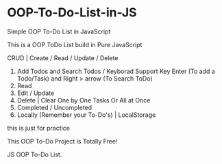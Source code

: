 # OOP-To-Do-List-in-JS
Simple OOP To-Do List in JavaScript

This is a OOP ToDo List build in Pure JavaScript

CRUD | Create / Read / Update / Delete

1. Add Todos and Search Todos / Keyborad Support Key Enter (To add a Todo/Task) and Right > arrow (To Search ToDo)
2. Read
3. Edit / Update
4. Delete | Clear One by One Tasks Or All at Once
5. Completed / Uncompleted
6. Locally (Remember your To-Do's) | LocalStorage

this is just for practice

This OOP To-Do Project is Totally Free!

JS OOP To-Do List.
